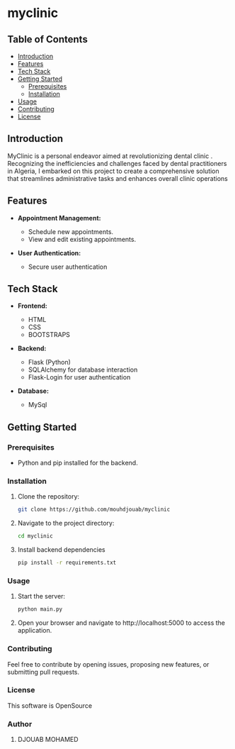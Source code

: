 # myclinic

## Table of Contents

- [Introduction](#introduction)
- [Features](#features)
- [Tech Stack](#tech-stack)
- [Getting Started](#getting-started)
  - [Prerequisites](#prerequisites)
  - [Installation](#installation)
- [Usage](#usage)
- [Contributing](#contributing)
- [License](#license)

## Introduction

MyClinic is a personal endeavor aimed at revolutionizing dental clinic . Recognizing the inefficiencies and challenges faced by dental practitioners in Algeria, I embarked on this project to create a comprehensive solution that streamlines administrative tasks and enhances overall clinic operations

## Features

- **Appointment Management:**

  - Schedule new appointments.
  - View and edit existing appointments.

- **User Authentication:**
  - Secure user authentication

## Tech Stack

- **Frontend:**

  - HTML
  - CSS
  - BOOTSTRAPS

- **Backend:**

  - Flask (Python)
  - SQLAlchemy for database interaction
  - Flask-Login for user authentication

- **Database:**
  - MySql

## Getting Started

### Prerequisites

- Python and pip installed for the backend.

### Installation

1. Clone the repository:

   ```bash
   git clone https://github.com/mouhdjouab/myclinic
   ```

2. Navigate to the project directory:

   ```bash
   cd myclinic
   ```

3. Install backend dependencies

   ```bash
   pip install -r requirements.txt
   ```

### Usage

1. Start the server:

   ```bash
   python main.py
   ```

2. Open your browser and navigate to http://localhost:5000 to access the application.

### Contributing

Feel free to contribute by opening issues, proposing new features, or submitting pull requests.

### License

This software is OpenSource

### Author

1. DJOUAB MOHAMED
